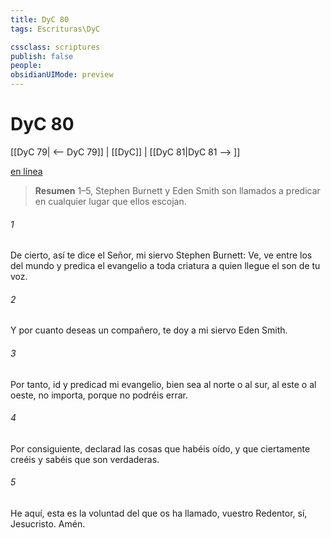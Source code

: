 ```yaml
---
title: DyC 80
tags: Escrituras\DyC

cssclass: scriptures
publish: false
people:
obsidianUIMode: preview
---
```


# DyC 80
[[DyC 79| <-- DyC 79]] | [[DyC]] | [[DyC 81|DyC 81 --> ]]

[en línea](https://churchofjesuschrist.org/study/scriptures/dc-testament/dc/80?lang=spa)

> __Resumen__
1–5, Stephen Burnett y Eden Smith son llamados a predicar en cualquier lugar que ellos escojan.

###### 1 
De cierto, así te dice el Señor, mi siervo Stephen Burnett: Ve, ve entre los del mundo y predica el evangelio a toda criatura a quien llegue el son de tu voz.

###### 2 
Y por cuanto deseas un compañero, te doy a mi siervo Eden Smith.

###### 3 
Por tanto, id y predicad mi evangelio, bien sea al norte o al sur, al este o al oeste, no importa, porque no podréis errar.

###### 4 
Por consiguiente, declarad las cosas que habéis oído, y que ciertamente creéis y sabéis que son verdaderas.

###### 5 
He aquí, esta es la voluntad del que os ha llamado, vuestro Redentor, sí, Jesucristo. Amén.


